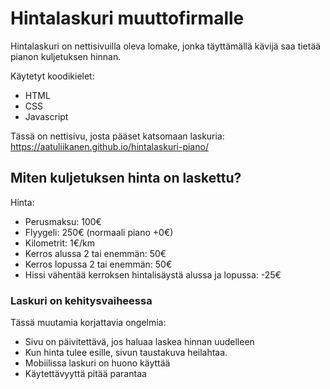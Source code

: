 # Hintalaskuri muuttofirmalle

Hintalaskuri on nettisivuilla oleva lomake, jonka täyttämällä kävijä saa tietää pianon kuljetuksen hinnan.

Käytetyt koodikielet:
- HTML
- CSS
- Javascript

Tässä on nettisivu, josta pääset katsomaan laskuria: https://aatuliikanen.github.io/hintalaskuri-piano/

## Miten kuljetuksen hinta on laskettu?
Hinta:
+ Perusmaksu: 100€
+ Flyygeli: 250€ (normaali piano +0€)
+ Kilometrit: 1€/km
+ Kerros alussa 2 tai enemmän: 50€
+ Kerros lopussa 2 tai enemmän: 50€
+ Hissi vähentää kerroksen hintalisäystä alussa ja lopussa: -25€

### Laskuri on kehitysvaiheessa
Tässä muutamia korjattavia ongelmia:
- Sivu on päivitettävä, jos haluaa laskea hinnan uudelleen
- Kun hinta tulee esille, sivun taustakuva heilahtaa.
- Mobiilissa laskuri on huono käyttää
- Käytettävyyttä pitää parantaa




